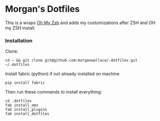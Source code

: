 # Morgan's Dotfiles

This is a wraps [Oh My Zsh](https://github.com/robbyrussell/oh-my-zsh) and adds my customizations after ZSH and OH my ZSH install.

### Installation
Clone:

`cd ~ && git clone git@github.com:morganwallace/.dotfiles.git ~/.dotfiles`

Install fabric (python) if not already installed on machine

`pip install fabric`

Then run these commands to install everything:

```
cd .dotfiles
fab install_omz
fab install_plugins
fab install_dotfiles
```
